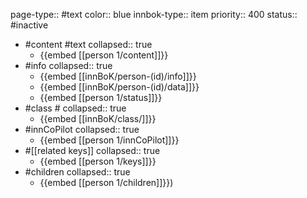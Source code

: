 page-type:: #text
color:: blue
innbok-type:: item
priority:: 400
status:: #inactive

- #content #text
  collapsed:: true
	- {{embed [[person 1/content]]}}
- #info
  collapsed:: true
	- {{embed [[innBoK/person-(id)/info]]}}
	- {{embed [[innBoK/person-(id)/data]]}}
	- {{embed [[person 1/status]]}}
- #class #
  collapsed:: true
	- {{embed [[innBoK/class/]]}}
- #innCoPilot
  collapsed:: true
	- {{embed [[person 1/innCoPilot]]}}
- #[[related keys]]
  collapsed:: true
	- {{embed [[person 1/keys]]}}
- #children
  collapsed:: true
	- {{embed [[person 1/children]]}})


